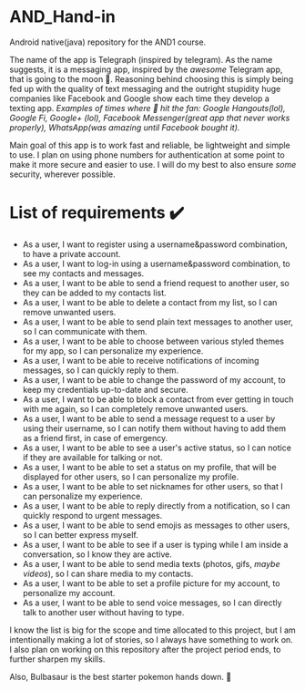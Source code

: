 # AND_Hand-in
Android native(java) repository for the AND1 course.

The name of the app is Telegraph (inspired by telegram). As the name suggests, it is a messaging app,
inspired by the *awesome* Telegram app, that is going to the moon 🚀. Reasoning behind choosing this is simply being fed up with the quality
of text messaging and the outright stupidity huge companies like Facebook and Google show each time they develop a texting app.
*Examples of times where 💩 hit the fan: Google Hangouts(lol), Google Fi, Google+ (lol), Facebook Messenger(great app that never works properly), WhatsApp(was amazing until Facebook bought it).*

Main goal of this app is to work fast and reliable, be lightweight and simple to use. I plan on using phone numbers for authentication at some point to make it more secure and easier to use. I will do my best to also ensure *some* security, wherever possible.

# List of requirements ✔️
- As a user, I want to register using a username&password combination, to have a private account.
- As a user, I want to log-in using a username&password combination, to see my contacts and messages.
- As a user, I want to be able to send a friend request to another user, so they can be added to my contacts list.
- As a user, I want to be able to delete a contact from my list, so I can remove unwanted users.
- As a user, I want to be able to send plain text messages to another user, so I can communicate with them.
- As a user, I want to be able to choose between various styled themes for my app, so I can personalize my experience.
- As a user, I want to be able to receive notifications of incoming messages, so I can quickly reply to them.
- As a user, I want to be able to change the password of my account, to keep my credentials up-to-date and secure.
- As a user, I want to be able to block a contact from ever getting in touch with me again, so I can completely remove unwanted users.
- As a user, I want to be able to send a message request to a user by using their username, so I can notify them without having to add them as a friend first, in case of emergency.
- As a user, I want to be able to see a user's active status, so I can notice if they are available for talking or not.
- As a user, I want to be able to set a status on my profile, that will be displayed for other users, so I can personalize my profile.
- As a user, I want to be able to set nicknames for other users, so that I can personalize my experience.
- As a user, I want to be able to reply directly from a notification, so I can quickly respond to urgent messages.
- As a user, I want to be able to send emojis as messages to other users, so I can better express myself.
- As a user, I want to be able to see if a user is typing while I am inside a conversation, so I know they are active.
- As a user, I want to be able to send media texts (photos, gifs, *maybe videos*), so I can share media to my contacts.
- As a user, I want to be able to set a profile picture for my account, to personalize my account.
- As a user, I want to be able to send voice messages, so I can directly talk to another user without having to type.


I know the list is big for the scope and time allocated to this project, but I am intentionally making a lot of stories, so I always have something to work on. I also plan on
working on this repository after the project period ends, to further sharpen my skills.

Also, Bulbasaur is the best starter pokemon hands down. 🐢
